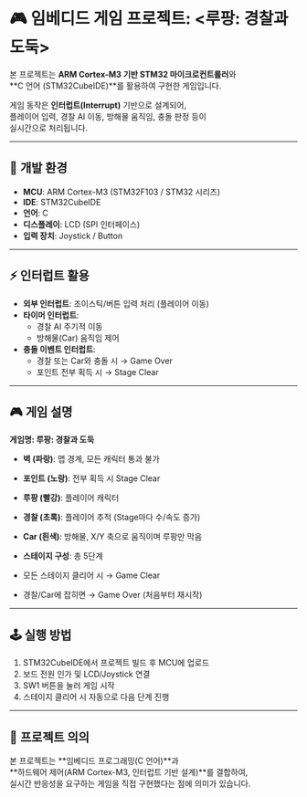 # 🎮 임베디드 게임 프로젝트: <루팡: 경찰과 도둑>

본 프로젝트는 **ARM Cortex-M3 기반 STM32 마이크로컨트롤러**와  
**C 언어 (STM32CubeIDE)**를 활용하여 구현한 게임입니다.  

게임 동작은 **인터럽트(Interrupt)** 기반으로 설계되어,  
플레이어 입력, 경찰 AI 이동, 방해물 움직임, 충돌 판정 등이  
실시간으로 처리됩니다.

---

## 🧠 개발 환경
- **MCU**: ARM Cortex-M3 (STM32F103 / STM32 시리즈)  
- **IDE**: STM32CubeIDE  
- **언어**: C  
- **디스플레이**: LCD (SPI 인터페이스)  
- **입력 장치**: Joystick / Button  

---

## ⚡ 인터럽트 활용
- **외부 인터럽트**: 조이스틱/버튼 입력 처리 (플레이어 이동)  
- **타이머 인터럽트**:  
  - 경찰 AI 주기적 이동  
  - 방해물(Car) 움직임 제어  
- **충돌 이벤트 인터럽트**:  
  - 경찰 또는 Car와 충돌 시 → Game Over  
  - 포인트 전부 획득 시 → Stage Clear  

---

## 🎮 게임 설명
**게임명: 루팡: 경찰과 도둑**

- **벽 (파랑)**: 맵 경계, 모든 캐릭터 통과 불가  
- **포인트 (노랑)**: 전부 획득 시 Stage Clear  
- **루팡 (빨강)**: 플레이어 캐릭터  
- **경찰 (초록)**: 플레이어 추적 (Stage마다 수/속도 증가)  
- **Car (흰색)**: 방해물, X/Y 축으로 움직이며 루팡만 막음  

- **스테이지 구성**: 총 5단계  
- 모든 스테이지 클리어 시 → Game Clear  
- 경찰/Car에 잡히면 → Game Over (처음부터 재시작)  

---

## 🕹️ 실행 방법
1. STM32CubeIDE에서 프로젝트 빌드 후 MCU에 업로드  
2. 보드 전원 인가 및 LCD/Joystick 연결  
3. SW1 버튼을 눌러 게임 시작  
4. 스테이지 클리어 시 자동으로 다음 단계 진행  

---

## 📌 프로젝트 의의
본 프로젝트는 **임베디드 프로그래밍(C 언어)**과  
**하드웨어 제어(ARM Cortex-M3, 인터럽트 기반 설계)**를 결합하여,  
실시간 반응성을 요구하는 게임을 직접 구현했다는 점에 의미가 있습니다.
